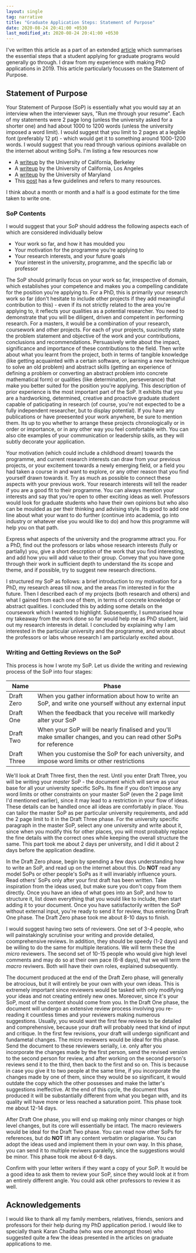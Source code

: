 ```yaml
---
layout: single
tag: narrative
title: "Graduate Application Steps: Statement of Purpose"
date: 2020-08-24 20:41:00 +0530
last_modified_at: 2020-08-24 20:41:00 +0530
---
```


I've written this article as a part of an extended <a href="{{ '/posts/2020/08/24/grad-application-steps.html' | relative_url }}">article</a> which summarises the essential steps that a student applying for graduate programs would generally go through. I draw from my experience with making PhD applications in 2019. This article particularly focusses on the Statement of Purpose. 

<h2 id="sop">Statement of Purpose</h2>

Your Statement of Purpose (SoP) is essentially what you would say at an interview when the interviewer says, "Run me through your resume". Each of my statements were 2 page long (unless the university asked for a shorter one) and had about 1000 to 1200 words (unless the university imposed a word limit). I would suggest that you limit to 2 pages at a legible font (preferably 12 pt) - which would get it to something around 1000-1200 words. I would suggest that you read through various opinions available on the internet about writing SoPs. I'm listing a few resources now 
<ul>
<li> A <a href="https://grad.berkeley.edu/admissions/apply/statement-purpose/">writeup</a> by the University of California, Berkeley </li>
<li> A <a href="https://grad.ucla.edu/asis/agep/advsopstem.pdf">writeup</a> by the University of California, Los Angeles </li>
<li> A <a href="https://www.cs.umd.edu/grad/writing-statement-of-pupose">writeup</a> by the University of Maryland </li>
<li>This <a href="https://swapneelm.github.io/how-to-write-a-statement-of-purpose-for-grad-school">post</a> has a few guidelines and refers to many resources. </li>
</ul>

I think about a month or month and a half is a good estimate for the time taken to write one.

### SoP Contents

I would suggest that your SoP should address the following aspects each of which are considered individually below

* Your work so far, and how it has moulded you
* Your motivation for the programme you're applying to
* Your research interests, and your future goals
* Your interest in the university, programme, and the specific lab or professor

The SoP should primarily focus on your work so far, irrespective of domain, which establishes your competence and makes you a compelling candidate for the position you're applying to. For a PhD, this is primarily your research work so far (don't hesitate to include other projects if they add meaningful contribution to this) - even if its not strictly related to the area you're applying to, it reflects your qualities as a potential researcher. You need to demonstrate that you will be diligent, driven and competent in performing research. For a masters, it would be a combination of your research, coursework and other projects. For each of your projects, suucinctly state the problem statement and objective of the work and your contributions, conclusions and recommendations. Persuasively write about the impact, significance and importance of these contributions to the field. Then write about what you learnt from the project, both in terms of tangible knowledge (like getting acquainted with a certain software, or learning a new technique to solve an old problem) and abstract skills (getting an experience of defining a problem or converting an abstract problem into concrete mathematical form) or qualities (like determination, perseverance) that make you better suited for the position you're applying. This description of prior experience is the most important part of the SoP. It exhibits that you are a hardworking, determined, creative and proactive graduate student capable of paticipating in research (of course, you're not expected to be a fully independent researcher, but to display potential). If you have any publications or have preesented your work anywhere, be sure to mention them. Its up to you whether to arrange these projects chronologically or in order or importance, or in any other way you feel comfortable with. You can also cite examples of your communication or leadership skills, as they will subtly decorate your application.   

Your motivation (which could include a childhood dream) towards the programme, and current research interests can draw from your previous projects, or your excitement towards a newly emerging field, or a field you had taken a course in and want to explore, or any other reason that you find yourself drawn towards it. Try as much as possible to connect these aspects with your previous work. Your research interests will tell the reader if you are a good fit to their programme. You can always mention your interests and say that you're open to other exciting ideas as well. Professors would look for graduate students who have their own opinions but who also can be moulded as per their thinking and advising style. Its good to add one line about what your want to do further (continue into academia, go into industry or whatever else you would like to do) and how this programme will help you on that path. 

Express what aspects of the university and the programme attract you. For a PhD, find out the professors or labs whose research interests (fully or partially) you, give a short descrption of the work that you find interesting, and add how you will add value to their group. Convey that you have gone through their work in sufficient depth to understand the its scope and theme, and if possible, try to suggest new research directions.

I structured my SoP as follows: a brief introduction to my motivation for a PhD, my research areas till now, and the areas I'm interested in for the future. Then I described each of my projects (both research and others) and what I gained from each one of them, in terms of concrete knowledge or abstract qualities. I concluded this by adding some details on the coursework which I wanted to highlight. Subsequently, I summarised how my takeaway from the work done so far would help me as PhD student, laid out my research interests in detail. I concluded by explaining why I am interested in the particular university and the programme, and wrote about the professors or labs whose research I am particularly excited about.

### Writing and Getting Reviews on the SoP

This process is how I wrote my SoP. Let us divide the writing and reviewing process of the SoP into four stages:

| Name | Phase|
|---|---|
| Draft Zero | When you gather information about how to write an SoP, and write one yourself without any external input |
| Draft One | When the feedback that you receive will markedly alter your SoP |
| Draft Two | When your SoP will be nearly finalised and you'll make smaller changes, and you can read other SoPs for reference |
| Draft Three | When you customise the SoP for each university, and impose word limits or other restrictions |

We'll look at Draft Three first, then the rest.
Until you enter Draft Three, you will be writing your *master* SoP - the document which will serve as your base for all your university specific SoPs. Its fine if you don't impose any word limits or other constraints on your master SoP (even the 2 page limit I'd mentioned earlier), since it may lead to a restriction in your flow of ideas. These details can be handled once all ideas are comfortably in place. You can tailor the master SoP as per particular university requirements, and add the 2 page limit to it in the Draft Three phase. For the university specific paragraph in the master SoP, select any one university and write about it, since when you modify this for other places, you will most probably replace the fine details with the correct ones while keeping the overall structure the same. This part took me about 2 days per university, and I did it about 2 days before the application deadline. 

In the Draft Zero phase, begin by spending a few days understanding how to write an SoP, and read up on the internet about this. Do **NOT** read any model SoPs or other people's SoPs as it will invariably influence yours. Read others' SoPs only after your first draft has been written. Take inspiration from the ideas used, but make sure you don't copy from them directly. Once you have an idea of what goes into an SoP, and how to structure it, list down everything that you would like to include, then start adding it to your document. Once you have satisfactorily written the SoP without external input, you're ready to send it for review, thus entering Draft One phase. The Draft Zero phase took me about 8-10 days to finish.

I would suggest having two sets of reviewers. One set of 3-4 people, who will painstakingly scrutinise your writing and provide detailed, coomprehensive reviews. In addition, they should be speedy (1-2 days) and be willing to do the same for multiple iterations. We will term these the *micro* reviewers. The second set of 10-15 people who would give high level comments and may do so at their own pace (6-8 days), that we will term the *macro* reviwers. Both will have their own roles, explained subsequently.

The document produced at the end of the Draft Zero phase, will generally be atrocious, but it will entirely be your own with your own ideas. This is extremely important since reviewers would be tasked with only modifying your ideas and not creating entirely new ones. Moreover, since it's your SoP, most of the content should come from you. In the Draft One phase, the document will undergo an extensive review process involving you re-reading it countless times and your reviewers making numerous suggestions. Usually, you would want the first few reviews to be detailed and comprehensive, because your draft will probably need that kind of input and critique. In the first few revisions, your draft will undergo significant and fundametal changes. The micro reviewers would be ideal for this phase. Send the document to these reviewers serially, i.e. only after you incorporate the changes made by the first person, send the revised version to the second person for review, and after working on the second person's reviews send it to the third, then back to the first and so on. This is because in case you give it to two people at the same time, if you incorporate the changes made by one of them, since they would be so significant, it would outdate the copy which the other possesses and make the latter's suggestions ineffective. At the end of this cycle, the document thus produced it will be substantially different from what you began with, and its quality will have more or less reached a saturation point. This phase took me about 12-14 days. 

After Draft One phase, you will end up making only minor changes or high level changes, but its core will essentially be intact. The macro reviewers would be ideal for the Draft Two phase. You can read now other SoPs for references, but do **NOT** lift any content verbatim or plagiarise. You can adopt the ideas used and implement them in your own way. In this phase, you can send it to multiple reviwers paralelly, since the suggestions would be minor. This phase took me about 6-8 days.

Confirm with your letter writers if they want a copy of your SoP. It would be a good idea to ask them to review your SoP, since they would look at it from an entirely different angle. You could ask other professors to review it as well.

<h2> Acknowledgements </h2> 
I would like to thank all my family members, relatives, friends, seniors and professors for their help during my PhD application period. I would like to specially thank Karan Chadha (who was one amongst those) who suggested quite a few the ideas presented in the articles on graduate applications to me.
